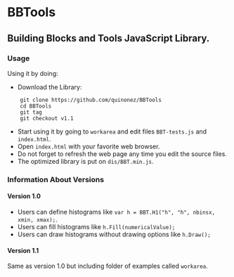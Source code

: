 # BBTools
## Building Blocks and Tools JavaScript Library.

### Usage
Using it by doing:

* Download the Library:
```
	git clone https://github.com/quinonez/BBTools
	cd BBTools
	git tag
	git checkout v1.1
```
* Start using it by going to ```workarea``` and edit files ```BBT-tests.js``` and ```index.html```.
* Open ```index.html``` with your favorite web browser.
* Do not forget to refresh the web page any time you edit the source files.
* The optimized library is put on ```dis/BBT.min.js```.

### Information About Versions

#### Version 1.0
* Users can define histograms like ```var h = BBT.H1("h", "h", nbinsx, xmin, xmax);```.
* Users can fill histograms like ```h.Fill(numericalValue);```
* Users can draw histograms without drawing options like ```h.Draw();```


#### Version 1.1
Same as version 1.0 but including folder of examples called ```workarea```.



